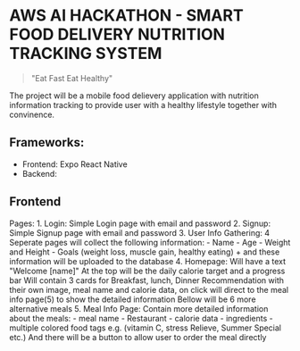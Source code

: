 # AWS AI HACKATHON - SMART FOOD DELIVERY NUTRITION TRACKING SYSTEM
> "Eat Fast Eat Healthy"

The project will be a mobile food delievery application with nutrition information tracking to provide user with a healthy lifestyle together with convinence. 

## Frameworks:
- Frontend: Expo React Native
- Backend:

## Frontend

Pages: 
    1. Login: Simple Login page with email and password
    2. Signup: Simple Signup page with email and password
    3. User Info Gathering: 4 Seperate pages will collect the following information:
    - Name
    - Age
    - Weight and Height
    - Goals (weight loss, muscle gain, healthy eating) 
    + and these information will be uploaded to the database
    4. Homepage:
    Will have a text "Welcome [name]"
    At the top will be the daily calorie target and a progress bar
    Will contain 3 cards for Breakfast, lunch, Dinner Recommendation with their own image, meal name and calorie data, on click will direct to the meal info page(5) to show the detailed information
    Bellow will be 6 more alternative meals
    5. Meal Info Page:
    Contain more detailed information about the meals:
    - meal name
    - Restaurant
    - calorie data
    - ingredients
    - multiple colored food tags e.g. (vitamin C, stress Relieve, Summer Special etc.)
    And there will be a button to allow user to order the meal directly

    

